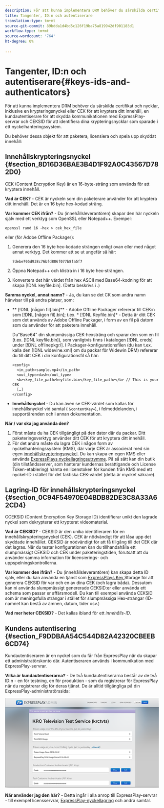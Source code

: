 ```yaml
---
description: För att kunna implementera DRM behöver du särskilda certifikat och nycklar, inklusive en krypteringsnyckel eller CEK för att kryptera ditt innehåll, en kundautentiserare för att skydda kommunikationen med ExpressPlay-servrar och CEKSID för att identifiera dina krypteringsnycklar som sparade i ett nyckelhanteringssystem.
title: Tangenter, ID:n och autentiserare
translation-type: tm+mt
source-git-commit: 89bdda1d4bd5c126f19ba75a819942df901183d1
workflow-type: tm+mt
source-wordcount: '764'
ht-degree: 0%

---
```



# Tangenter, ID:n och autentiserare{#keys-ids-and-authenticators}

För att kunna implementera DRM behöver du särskilda certifikat och nycklar, inklusive en krypteringsnyckel eller CEK för att kryptera ditt innehåll, en kundautentiserare för att skydda kommunikationen med ExpressPlay-servrar och CEKSID för att identifiera dina krypteringsnycklar som sparade i ett nyckelhanteringssystem.

Du behöver dessa objekt för att paketera, licensiera och spela upp skyddat innehåll:

## Innehållskrypteringsnyckel {#section_8D16D36BAE3B4D1F92A0C43567D782D0}

CEK (Content Encryption Key) är en 16-byte-sträng som används för att kryptera innehåll.

**Vad är CEK?** - CEK är nyckeln som din paketerare använder för att kryptera ditt innehåll. Det är en 16 byte hex-kodad sträng.

**Var kommer CEK ifrån?** - Du (innehållsleverantören) skapar den här nyckeln själv med ett verktyg som OpenSSL eller Notepad++. Exempel:

```
openssl rand 16 -hex > cek_hex_file
```

eller (för Adobe Offline Packager):

1. Generera den 16 byte hex-kodade strängen enligt ovan eller med något annat verktyg. Det kommer att se ut ungefär så här:

   ```
   7debe705d938c76bfd886f077b8fa5f7
   ```

1. Öppna Notepad++ och klistra in i 16 byte hex-strängen.
1. Konvertera det här värdet från hex ASCII med Base64-kodning för att skapa [!DNL keyfile.bin]. (Detta beskrivs i [](../../multi-drm-workflows/quick-start/package-your-content.md).)

**Samma nyckel, annat namn?** - Ja, du kan se det CK som andra namn hänvisar till på andra platser, som:

* ** [!DNL [någon fil].bin]** - Adobe Offline Packager refererar till CEK:n som [!DNL [någon fil].bin]; t.ex. * [!DNL Keyfile.bin]* - Detta är ditt CEK som det används av Adobe Offline Packager, i form av en fil på datorn som du använder för att paketera innehåll.

   Du&quot;Base64&quot; din slumpmässiga CEK-hexsträng och sparar den som en fil (t.ex. [!DNL keyfile.bin]), som vanligtvis finns i katalogen [!DNL creds] under [!DNL offlinepkgr/]. I Packager-konfigurationsfilen (du kan t.ex. kalla den [!DNL widevine.xml] om du packar för Widewin DRM) refererar du till ditt CEK i din konfigurationsfil så här:

   ```
   <config>  
     <in_path>sample.mp4</in_path>  
     <out_type>dash</out_type>
     <b><key_file_path>keyfile.bin</key_file_path></b> // This is your CEK  
     […] 
   </config> 
   ```

* **Innehållsnyckel**  - Du kan även se CEK-värdet som kallas för innehållsnyckel vid samtal (  `&contentKey=`), i felmeddelanden, i supportärenden och i annan dokumentation.

**När / var ska jag använda den?**

1. Först måste du ha CEK tillgängligt på den dator där du packar. Ditt paketeringsverktyg använder ditt CEK för att kryptera ditt innehåll.
1. För det andra måste du lagra CEK i någon form av nyckelhanteringssystem (KMS), där varje CEK är associerat med sin egen [innehållskrypteringsnyckel](../../multi-drm-workflows/glossary/glossary-cek.md). Du kan skapa en egen KMS eller använda [ExpressPlays nyckellagringsutrymme](https://www.expressplay.com/developer/key-storage/). På så sätt kan din butik (din tillståndsserver, som hanterar kundernas berättigande och License Token-etablering) hämta en licenstoken för kunden från KMS med ett nyckel-ID i stället för det faktiska CEK-värdet (detta är mycket säkrare).

## Lagring-ID för innehållskrypteringsnyckel {#section_0C94F54970E04BDB82DE3C8A33A62CD4}

CCEKSID (Content Encryption Key Storage ID) identifierar unikt den lagrade nyckel som dekrypterar ett krypterat videomaterial.

**Vad är CEKSID?** - CEKSID är den unika identifieraren för en innehållskrypteringsnyckel (CEK). CEK är nödvändigt för att låsa upp det skyddade innehållet. CEKSID är nödvändigt för att få tillgång till det CEK där det lagras. När du testar konfigurationen kan du tillhandahålla ett slumpmässigt CEKSID och CEK under paketeringstiden, förutsatt att du använder samma information för licensierings- och uppspelningskontrollerna.

**Var kommer den ifrån?** - Du (innehållsleverantören) kan skapa detta ID själv, eller du kan använda en tjänst som  [ExpressPlays Key ](https://www.expressplay.com/developer/key-storage/) Storage för att generera CEKSID för var och en av dina CEK (och lagra båda). Dessutom kan ni använda slumpmässigt genererade CEKSID:er eller använda ett schema som passar er affärsmodell. Du kan till exempel använda CEKSID som är meningsfulla strängar i stället för slumpmässiga Hex-strängar (ID-namnet kan bestå av ämnen, datum, tider osv.)

**Vad mer heter CEKSID?** - Det kallas ibland för ett  *innehålls-ID*.

## Kundens autentisering {#section_F9DDBAA54C544D82A42320CBEEB6CD74}

Kundautentiseraren är en nyckel som du får från ExpressPlay när du skapar ett administratörskonto där. Autentiseraren används i kommunikation med ExpressPlay-servrar.

**Vilka är kundautentiserarna?** - De två kundautentiserarna består av de två ID:n - en för testning, en för produktion - som du registrerar för ExpressPlay när du registrerar dig för deras tjänst. De är alltid tillgängliga på din ExpressPlay-administratörssida:
<!--<a id="fig_c5h_xdl_wv"></a>-->

![](assets/expressplay_admin_dashboard-web.png)

**När använder jag den här?** - Detta ingår i alla anrop till ExpressPlay-servrar - till exempel licensservrar,  [ExpressPlay-nyckellagring](https://www.expressplay.com/developer/key-storage/) och andra samtal.
